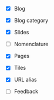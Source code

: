 



- [x] Blog
- [x] Blog category
- [x] Slides
- [ ] Nomenclature
- [x] Pages
- [x] Tiles
- [x] URL alias
- [ ] Feedback


